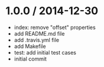 
1.0.0 / 2014-12-30
==================

  * index: remove "offset" properties
  * add README.md file
  * add .travis.yml file
  * add Makefile
  * test: add initial test cases
  * initial commit
